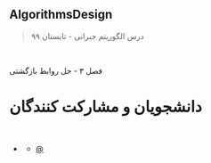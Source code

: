 ## AlgorithmsDesign

> درس الگوریتم جبرانی - تابستان ۹۹


<br>

فصل ۳ - حل روابط بازگشتی



# دانشجویان و مشارکت کنندگان

<br>

+ []( )  
  - [@]()
